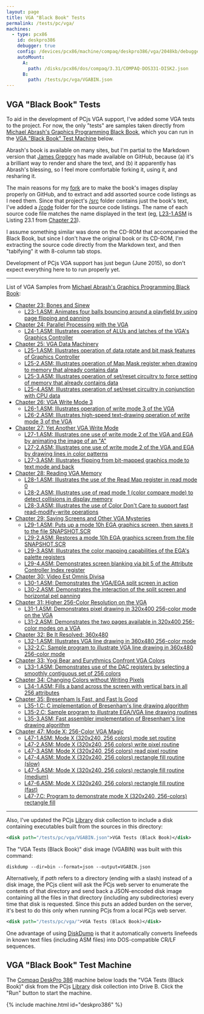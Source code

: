 ```yaml
---
layout: page
title: VGA "Black Book" Tests
permalink: /tests/pc/vga/
machines:
  - type: pcx86
    id: deskpro386
    debugger: true
    config: /devices/pcx86/machine/compaq/deskpro386/vga/2048kb/debugger/machine.xml
    autoMount:
      A:
        path: /disks/pcx86/dos/compaq/3.31/COMPAQ-DOS331-DISK2.json
      B:
        path: /tests/pc/vga/VGABIN.json
---
```


VGA "Black Book" Tests
---

To aid in the development of PCjs VGA support, I've added some VGA tests to the project.
For now, the only "tests" are samples taken directly from
[Michael Abrash's Graphics Programming Black Book](https://github.com/jeffpar/abrash-black-book), which you
can run in the [VGA "Black Book" Test Machine](#vga-black-book-test-machine) below.

Abrash's book is available on many sites, but I'm partial to the Markdown version that [James Gregory](https://github.com/jagregory)
has made available on GitHub, because (a) it's a brilliant way to render and share the text, and (b) it apparently has
Abrash's blessing, so I feel more comfortable forking it, using it, and resharing it.

The main reasons for my [fork](https://github.com/jeffpar/abrash-black-book) are to make the book's
images display properly on GitHub, and to extract and add assorted source code listings as I need them.  Since that
project's [/src](https://github.com/jeffpar/abrash-black-book/tree/master/src) folder contains just the book's text,
I've added a [/code](https://github.com/jeffpar/abrash-black-book/tree/master/code) folder for the source code listings.
The name of each source code file matches the name displayed in the text (eg, [L23-1.ASM](L23-1.ASM) is Listing 23.1
from [Chapter 23](https://github.com/jeffpar/abrash-black-book/blob/master/src/chapter-23.md)).

I assume something similar was done on the CD-ROM that accompanied the Black Book, but since I don't have the original
book or its CD-ROM, I'm extracting the source code directly from the Markdown text, and then "tabifying" it with 8-column
tab stops.

Development of PCjs VGA support has just begun (June 2015), so don't expect everything here to to run properly yet.

---

List of VGA Samples from [Michael Abrash's Graphics Programming Black Book](https://github.com/jeffpar/abrash-black-book):

 * [Chapter 23: Bones and Sinew](https://github.com/jeffpar/abrash-black-book/blob/master/src/chapter-23.md)
	 * [L23-1.ASM: Animates four balls bouncing around a playfield by using page flipping and panning](L23-1.ASM) 
 * [Chapter 24: Parallel Processing with the VGA](https://github.com/jeffpar/abrash-black-book/blob/master/src/chapter-24.md)
	 * [L24-1.ASM: Illustrates operation of ALUs and latches of the VGA's Graphics Controller](L24-1.ASM) 
 * [Chapter 25: VGA Data Machinery](https://github.com/jeffpar/abrash-black-book/blob/master/src/chapter-25.md)
	 * [L25-1.ASM: Illustrates operation of data rotate and bit mask features of Graphics Controller](L25-1.ASM) 
	 * [L25-2.ASM: Illustrates operation of Map Mask register when drawing to memory that already contains data](L25-2.ASM) 
	 * [L25-3.ASM: Illustrates operation of set/reset circuitry to force setting of memory that already contains data](L25-3.ASM) 
	 * [L25-4.ASM: Illustrates operation of set/reset circuitry in conjunction with CPU data](L25-4.ASM) 
 * [Chapter 26: VGA Write Mode 3](https://github.com/jeffpar/abrash-black-book/blob/master/src/chapter-26.md)
	 * [L26-1.ASM: Illustrates operation of write mode 3 of the VGA](L26-1.ASM) 
	 * [L26-2.ASM: Illustrates high-speed text-drawing operation of write mode 3 of the VGA](L26-2.ASM) 
 * [Chapter 27: Yet Another VGA Write Mode](https://github.com/jeffpar/abrash-black-book/blob/master/src/chapter-27.md)
	 * [L27-1.ASM: Illustrates one use of write mode 2 of the VGA and EGA by animating the image of an "A"](L27-1.ASM) 
	 * [L27-2.ASM: Illustrates one use of write mode 2 of the VGA and EGA by drawing lines in color patterns](L27-2.ASM) 
	 * [L27-3.ASM: Illustrates flipping from bit-mapped graphics mode to text mode and back](L27-3.ASM) 
 * [Chapter 28: Reading VGA Memory](https://github.com/jeffpar/abrash-black-book/blob/master/src/chapter-28.md)
	 * [L28-1.ASM: Illustrates the use of the Read Map register in read mode 0](L28-1.ASM) 
	 * [L28-2.ASM: Illustrates use of read mode 1 (color compare mode) to detect collisions in display memory](L28-2.ASM) 
	 * [L28-3.ASM: Illustrates the use of Color Don't Care to support fast read-modify-write operations](L28-3.ASM) 
 * [Chapter 29: Saving Screens and Other VGA Mysteries](https://github.com/jeffpar/abrash-black-book/blob/master/src/chapter-29.md)
	 * [L29-1.ASM: Puts up a mode 10h EGA graphics screen, then saves it to the file SNAPSHOT.SCR](L29-1.ASM) 
	 * [L29-2.ASM: Restores a mode 10h EGA graphics screen from the file SNAPSHOT.SCR](L29-2.ASM) 
	 * [L29-3.ASM: Illustrates the color mapping capabilities of the EGA's palette registers](L29-3.ASM) 
	 * [L29-4.ASM: Demonstrates screen blanking via bit 5 of the Attribute Controller Index register](L29-4.ASM) 
 * [Chapter 30: Video Est Omnis Divisa](https://github.com/jeffpar/abrash-black-book/blob/master/src/chapter-30.md)
	 * [L30-1.ASM: Demonstrates the VGA/EGA split screen in action](L30-1.ASM) 
	 * [L30-2.ASM: Demonstrates the interaction of the split screen and horizontal pel panning](L30-2.ASM) 
 * [Chapter 31: Higher 256-Color Resolution on the VGA](https://github.com/jeffpar/abrash-black-book/blob/master/src/chapter-31.md)
	 * [L31-1.ASM: Demonstrates pixel drawing in 320x400 256-color mode on the VGA](L31-1.ASM) 
	 * [L31-2.ASM: Demonstrates the two pages available in 320x400 256-color modes on a VGA](L31-2.ASM) 
 * [Chapter 32: Be It Resolved: 360x480](https://github.com/jeffpar/abrash-black-book/blob/master/src/chapter-32.md)
	 * [L32-1.ASM: Illustrates VGA line drawing in 360x480 256-color mode](L32-1.ASM) 
	 * [L32-2.C:   Sample program to illustrate VGA line drawing in 360x480 256-color mode](L32-2.C) 
 * [Chapter 33: Yogi Bear and Eurythmics Confront VGA Colors](https://github.com/jeffpar/abrash-black-book/blob/master/src/chapter-33.md)
	 * [L33-1.ASM: Demonstrates use of the DAC registers by selecting a smoothly contiguous set of 256 colors](L33-1.ASM)
 * [Chapter 34: Changing Colors without Writing Pixels](https://github.com/jeffpar/abrash-black-book/blob/master/src/chapter-34.md)
	 * [L34-1.ASM: Fills a band across the screen with vertical bars in all 256 attributes](L34-1.ASM)
 * [Chapter 35: Bresenham Is Fast, and Fast Is Good](https://github.com/jeffpar/abrash-black-book/blob/master/src/chapter-35.md)
	 * [L35-1.C: C implementation of Bresenham's line drawing algorithm](L35-1.C)
	 * [L35-2.C: Sample program to illustrate EGA/VGA line drawing routines](L35-2.C)
	 * [L35-3.ASM: Fast assembler implementation of Bresenham's line drawing algorithm](L35-3.ASM)
 * [Chapter 47: Mode X: 256-Color VGA Magic](https://github.com/jeffpar/abrash-black-book/blob/master/src/chapter-35.md)
	 * [L47-1.ASM: Mode X (320x240, 256 colors) mode set routine](L47-1.ASM)
	 * [L47-2.ASM: Mode X (320x240, 256 colors) write pixel routine](L47-2.ASM)
	 * [L47-3.ASM: Mode X (320x240, 256 colors) read pixel routine](L47-3.ASM)
	 * [L47-4.ASM: Mode X (320x240, 256 colors) rectangle fill routine (slow)](L47-4.ASM)
	 * [L47-5.ASM: Mode X (320x240, 256 colors) rectangle fill routine (medium)](L47-5.ASM)
	 * [L47-6.ASM: Mode X (320x240, 256 colors) rectangle fill routine (fast)](L47-6.ASM)
	 * [L47-7.C: Program to demonstrate mode X (320x240, 256-colors) rectangle fill](L47-7.C)

---

Also, I've updated the PCjs [Library](/disks/pcx86/library.xml) disk collection to include a disk containing executables
built from the sources in this directory:

```xml
<disk path="/tests/pc/vga/VGABIN.json">VGA Tests (Black Book)</disk>
```

The "VGA Tests (Black Book)" disk image (VGABIN) was built with this command:

	diskdump --dir=bin --format=json --output=VGABIN.json

Alternatively, if *path* refers to a directory (ending with a slash) instead of a disk image, the PCjs client will ask
the PCjs web server to enumerate the contents of that directory and send back a JSON-encoded disk image containing all
the files in that directory (including any subdirectories) every time that disk is requested.  Since this puts an added
burden on the server, it's best to do this only when running PCjs from a local PCjs web server.

```xml
<disk path="/tests/pc/vga/">VGA Tests (Black Book)</disk>
```

One advantage of using [DiskDump](/modules/diskdump/) is that it automatically converts linefeeds in known text files
(including ASM files) into DOS-compatible CR/LF sequences.

VGA "Black Book" Test Machine
---

The [Compaq DeskPro 386](/devices/pcx86/machine/compaq/deskpro386/vga/2048kb/) machine below loads the
"VGA Tests (Black Book)" disk from the PCjs [Library](/disks/pcx86/library.xml) disk collection into Drive B.
Click the "Run" button to start the machine.

{% include machine.html id="deskpro386" %}
